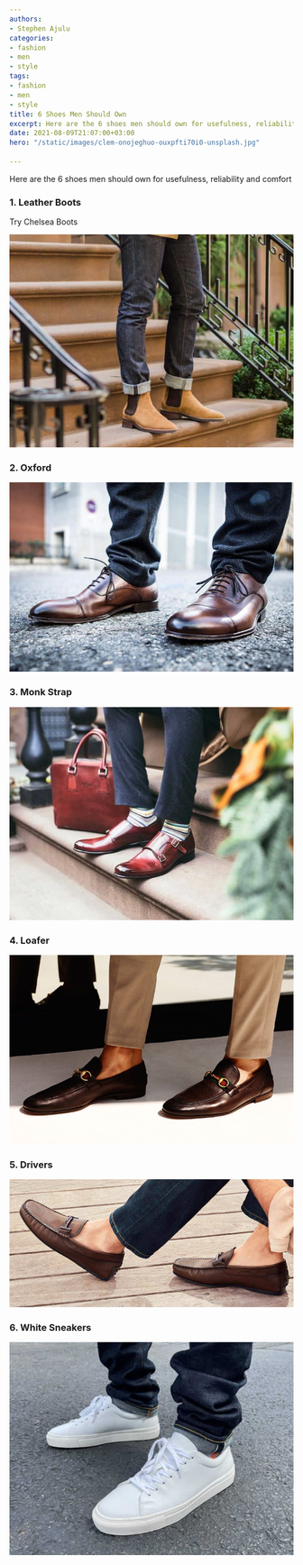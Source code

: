 ```yaml
---
authors:
- Stephen Ajulu
categories:
- fashion
- men
- style
tags:
- fashion
- men
- style
title: 6 Shoes Men Should Own
excerpt: Here are the 6 shoes men should own for usefulness, reliability and comfort
date: 2021-08-09T21:07:00+03:00
hero: "/static/images/clem-onojeghuo-ouxpfti70i0-unsplash.jpg"

---
```

Here are the 6 shoes men should own for usefulness, reliability and comfort

### 1. Leather Boots

Try Chelsea Boots

![](/static/images/5f6a678def332b0028c11a11.jpeg)

### 2. Oxford

![](/static/images/gettyimages-501320976-57bb1d4e5f9b58cdfde42aec.jpg)

### 3. Monk Strap

![](/static/images/59de25db92406c9d018b5b90.jpeg)

### 4. Loafer

![](/static/images/gucci-best-loafers-men-shoes-luxe-digital.jpg)

### 5. Drivers

![](/static/images/drivers-top-tods3.jpg)

### 6. White Sneakers

![](/static/images/60eefb33a8d8c00019b031be.jpeg)